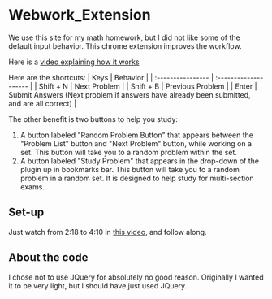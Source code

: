 # Webwork_Extension

We use this site for my math homework, but I did not like some of the default input behavior. This chrome extension improves the workflow.

Here is a [video explaining how it works](https://www.youtube.com/watch?v=ZM0b95lquso)

Here are the shortcuts:
| Keys              |   Behavior            |
| :---------------- | :-------------------- |
| Shift + N         | Next Problem      |
| Shift + B         | Previous Problem  |
| Enter             | Submit Answers (Next problem if answers have already been submitted, and are all correct) |

The other benefit is two buttons to help you study:

1. A button labeled "Random Problem Button" that appears between the "Problem List" button and "Next Problem" button, while working on a set. This button will take you to a random problem within the set.
2. A button labeled "Study Problem" that appears in the drop-down of the plugin up in bookmarks bar. This button will take you to a random problem in a random set. It is designed to help study for multi-section exams.

## Set-up

Just watch from 2:18 to 4:10 in [this video](https://www.youtube.com/watch?v=ZM0b95lquso&t=138), and follow along.

## About the code

I chose not to use JQuery for absolutely no good reason. Originally I wanted it to be very light, but I should have just used JQuery.
